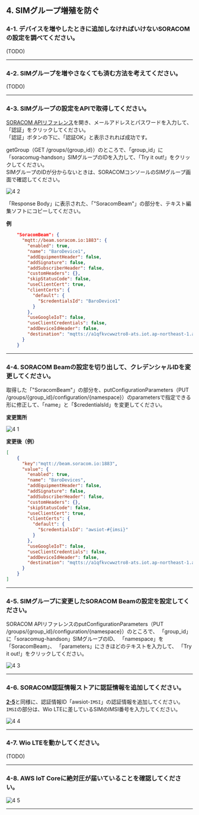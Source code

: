 ## 4. SIMグループ増殖を防ぐ

### <a name="4-1">4-1. デバイスを増やしたときに追加しなければいけないSORACOMの設定を調べてください。</a>

(TODO)

***

### <a name="4-2">4-2. SIMグループを増やさなくても済む方法を考えてください。</a>

(TODO)

***

### <a name="4-3">4-3. SIMグループの設定をAPIで取得してください。</a>

[SORACOM APIリファレンス](https://dev.soracom.io/jp/docs/api/)を開き、メールアドレスとパスワードを入力して、「認証」をクリックしてください。  
「認証」ボタンの下に、「認証OK」と表示されれば成功です。

getGroup（GET /groups/{group_id}）のところで、「group_id」に「soracomug-handson」SIMグループのIDを入力して、「Try it out!」をクリックしてください。  
SIMグループのIDが分からないときは、SORACOMコンソールのSIMグループ画面で確認してください。

![4 2](media/4-2.png)

「Response Body」に表示された、「"SoracomBeam"」の部分を、テキスト編集ソフトにコピーしてください。

**例**
```json
    "SoracomBeam": {
      "mqtt://beam.soracom.io:1883": {
        "enabled": true,
        "name": "BaroDevice1",
        "addEquipmentHeader": false,
        "addSignature": false,
        "addSubscriberHeader": false,
        "customHeaders": {},
        "skipStatusCode": false,
        "useClientCert": true,
        "clientCerts": {
          "default": {
            "$credentialsId": "BaroDevice1"
          }
        },
        "useGoogleIoT": false,
        "useClientCredentials": false,
        "addDeviceIdHeader": false,
        "destination": "mqtts://a1qfkvcwwztro8-ats.iot.ap-northeast-1.amazonaws.com:8883"
      }
    }
```

***

### <a name="4-4">4-4. SORACOM Beamの設定を切り出して、クレデンシャルIDを変更してください。</a>

取得した「"SoracomBeam"」の部分を、putConfigurationParameters（PUT /groups/{group_id}/configuration/{namespace}）のparametersで指定できる形に修正して、「name」と「$credentialsId」を変更してください。

**変更箇所**

![4 1](media/4-1.png)

**変更後（例）**
```json
[
    {
      "key":"mqtt://beam.soracom.io:1883",
      "value": {
        "enabled": true,
        "name": "BaroDevices",
        "addEquipmentHeader": false,
        "addSignature": false,
        "addSubscriberHeader": false,
        "customHeaders": {},
        "skipStatusCode": false,
        "useClientCert": true,
        "clientCerts": {
          "default": {
            "$credentialsId": "awsiot-#{imsi}"
          }
        },
        "useGoogleIoT": false,
        "useClientCredentials": false,
        "addDeviceIdHeader": false,
        "destination": "mqtts://a1qfkvcwwztro8-ats.iot.ap-northeast-1.amazonaws.com:8883"
      }
    }
]
```

***

### <a name="4-5">4-5. SIMグループに変更したSORACOM Beamの設定を設定してください。</a>

SORACOM APIリファレンスのputConfigurationParameters（PUT /groups/{group_id}/configuration/{namespace}）のところで、
「group_id」に「soracomug-handson」SIMグループのID、
「namespace」を「SoracomBeam」、
「parameters」にさきほどのテキストを入力して、
「Try it out!」をクリックしてください。

![4 3](media/4-3.png)
***

### <a name="4-6">4-6. SORACOM認証情報ストアに認証情報を追加してください。</a>

[**2-5**](2.md#2-5)と同様に、認証情報ID「awsiot-`IMSI`」の認証情報を追加してください。  
`IMSI`の部分は、Wio LTEに差しているSIMのIMSI番号を入力してください。

![4 4](media/4-4.png)

***

### <a name="4-7">4-7. Wio LTEを動かしてください。</a>

(TODO)

***

### <a name="4-8">4-8. AWS IoT Coreに絶対圧が届いていることを確認してください。</a>

![4 5](media/4-5.png)

***
